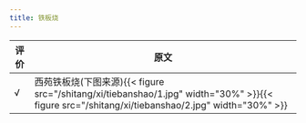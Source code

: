 ```yaml
---
title: 铁板烧
---
```

|评价|原文|
|--|--|
|√|西苑铁板烧(下图来源){{< figure src="/shitang/xi/tiebanshao/1.jpg" width="30%" >}}{{< figure src="/shitang/xi/tiebanshao/2.jpg" width="30%" >}}|
